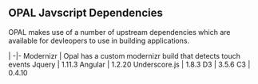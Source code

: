 ## OPAL Javscript Dependencies

OPAL makes use of a number of upstream dependencies which are available for
devleopers to use in building applications.

|
-|-
Modernizr | Opal has a custom modernizr build that detects touch events
Jquery | 1.11.3
Angular | 1.2.20
Underscore.js | 1.8.3
D3 | 3.5.6
C3 | 0.4.10
